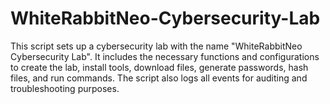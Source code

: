 # WhiteRabbitNeo-Cybersecurity-Lab

This script sets up a cybersecurity lab with the name "WhiteRabbitNeo Cybersecurity Lab". 
It includes the necessary functions and configurations to create the lab, install tools, download files, generate passwords, hash files, and run commands. 
The script also logs all events for auditing and troubleshooting purposes.
